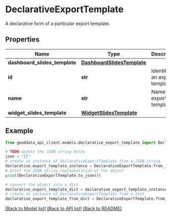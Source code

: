 # DeclarativeExportTemplate

A declarative form of a particular export template.

## Properties

Name | Type | Description | Notes
------------ | ------------- | ------------- | -------------
**dashboard_slides_template** | [**DashboardSlidesTemplate**](DashboardSlidesTemplate.md) |  | [optional] 
**id** | **str** | Identifier of an export template | 
**name** | **str** | Name of an export template. | 
**widget_slides_template** | [**WidgetSlidesTemplate**](WidgetSlidesTemplate.md) |  | [optional] 

## Example

```python
from gooddata_api_client.models.declarative_export_template import DeclarativeExportTemplate

# TODO update the JSON string below
json = "{}"
# create an instance of DeclarativeExportTemplate from a JSON string
declarative_export_template_instance = DeclarativeExportTemplate.from_json(json)
# print the JSON string representation of the object
print(DeclarativeExportTemplate.to_json())

# convert the object into a dict
declarative_export_template_dict = declarative_export_template_instance.to_dict()
# create an instance of DeclarativeExportTemplate from a dict
declarative_export_template_from_dict = DeclarativeExportTemplate.from_dict(declarative_export_template_dict)
```
[[Back to Model list]](../README.md#documentation-for-models) [[Back to API list]](../README.md#documentation-for-api-endpoints) [[Back to README]](../README.md)


